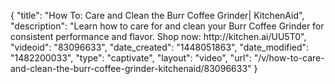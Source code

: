 {
    "title": "How To: Care and Clean the Burr Coffee Grinder| KitchenAid",
    "description": "Learn how to care for and clean your Burr Coffee Grinder for consistent performance and flavor. Shop now: http:\/\/kitchen.ai\/UU5T0",
    "videoid": "83096633",
    "date_created": "1448051863",
    "date_modified": "1482200033",
    "type": "captivate",
    "layout": "video",
    "url": "\/v\/how-to-care-and-clean-the-burr-coffee-grinder-kitchenaid\/83096633"
}